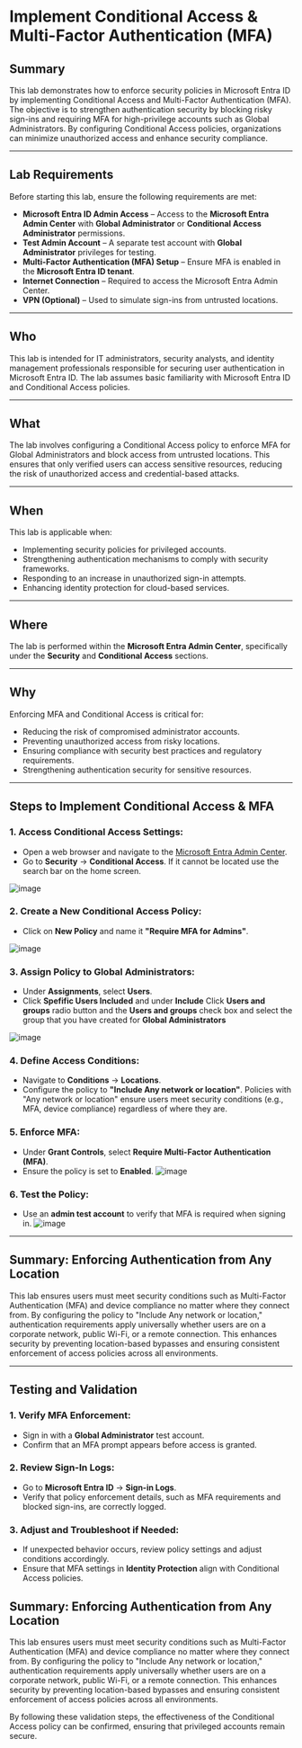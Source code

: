 # Implement Conditional Access & Multi-Factor Authentication (MFA)

## Summary
This lab demonstrates how to enforce security policies in Microsoft Entra ID by implementing Conditional Access and Multi-Factor Authentication (MFA). The objective is to strengthen authentication security by blocking risky sign-ins and requiring MFA for high-privilege accounts such as Global Administrators. By configuring Conditional Access policies, organizations can minimize unauthorized access and enhance security compliance.

---

## Lab Requirements
Before starting this lab, ensure the following requirements are met:

- **Microsoft Entra ID Admin Access** – Access to the **Microsoft Entra Admin Center** with **Global Administrator** or **Conditional Access Administrator** permissions.
- **Test Admin Account** – A separate test account with **Global Administrator** privileges for testing.
- **Multi-Factor Authentication (MFA) Setup** – Ensure MFA is enabled in the **Microsoft Entra ID tenant**.
- **Internet Connection** – Required to access the Microsoft Entra Admin Center.
- **VPN (Optional)** – Used to simulate sign-ins from untrusted locations.

---

## Who
This lab is intended for IT administrators, security analysts, and identity management professionals responsible for securing user authentication in Microsoft Entra ID. The lab assumes basic familiarity with Microsoft Entra ID and Conditional Access policies.

---

## What
The lab involves configuring a Conditional Access policy to enforce MFA for Global Administrators and block access from untrusted locations. This ensures that only verified users can access sensitive resources, reducing the risk of unauthorized access and credential-based attacks.

---

## When
This lab is applicable when:
- Implementing security policies for privileged accounts.
- Strengthening authentication mechanisms to comply with security frameworks.
- Responding to an increase in unauthorized sign-in attempts.
- Enhancing identity protection for cloud-based services.

---

## Where
The lab is performed within the **Microsoft Entra Admin Center**, specifically under the **Security** and **Conditional Access** sections.

---

## Why
Enforcing MFA and Conditional Access is critical for:
- Reducing the risk of compromised administrator accounts.
- Preventing unauthorized access from risky locations.
- Ensuring compliance with security best practices and regulatory requirements.
- Strengthening authentication security for sensitive resources.

---

## Steps to Implement Conditional Access & MFA

### 1. Access Conditional Access Settings:
- Open a web browser and navigate to the [Microsoft Entra Admin Center](https://entra.microsoft.com).
- Go to **Security** → **Conditional Access**. If it cannot be located use the search bar on the home screen.</b>

![image](https://github.com/user-attachments/assets/e405207f-4a7c-479c-ad9f-7ff0115a40ec)


### 2. Create a New Conditional Access Policy:
- Click on **New Policy** and name it **"Require MFA for Admins"**.
  
![image](https://github.com/user-attachments/assets/6cfeba20-a09f-4063-bbc2-997d9c8efbfa)


### 3. Assign Policy to Global Administrators:
- Under **Assignments**, select **Users**.
- Click **Spefific Users Included** and under **Include** Click **Users and groups** radio button and the **Users and groups** check box and select the group that you have created for **Global Administrators**

![image](https://github.com/user-attachments/assets/ce42a783-8406-4010-9d34-7fe37562c00b)


### 4. Define Access Conditions:
- Navigate to **Conditions** → **Locations**.
- Configure the policy to **"Include Any network or location"**. Policies with "Any network or location" ensure users meet security conditions (e.g., MFA, device compliance) regardless of where they are.

### 5. Enforce MFA:
- Under **Grant Controls**, select **Require Multi-Factor Authentication (MFA)**.
- Ensure the policy is set to **Enabled**.
![image](https://github.com/user-attachments/assets/6d675218-34b7-4c6e-baaa-eec9c78d6a8d)


### 6. Test the Policy:
- Use an **admin test account** to verify that MFA is required when signing in.
  ![image](https://github.com/user-attachments/assets/f81e662d-d9c8-4ce8-89f9-83146f9b5696)
---

## Summary: Enforcing Authentication from Any Location ##
This lab ensures users must meet security conditions such as Multi-Factor Authentication (MFA) and device compliance no matter where they connect from. By configuring the policy to "Include Any network or location," authentication requirements apply universally whether users are on a corporate network, public Wi-Fi, or a remote connection. This enhances security by preventing location-based bypasses and ensuring consistent enforcement of access policies across all environments.

---

## Testing and Validation

### 1. Verify MFA Enforcement:
- Sign in with a **Global Administrator** test account.
- Confirm that an MFA prompt appears before access is granted.

### 2. Review Sign-In Logs:
- Go to **Microsoft Entra ID** → **Sign-in Logs**.
- Verify that policy enforcement details, such as MFA requirements and blocked sign-ins, are correctly logged.

### 3. Adjust and Troubleshoot if Needed:
- If unexpected behavior occurs, review policy settings and adjust conditions accordingly.
- Ensure that MFA settings in **Identity Protection** align with Conditional Access policies.

## Summary: Enforcing Authentication from Any Location

This lab ensures users must meet security conditions such as Multi-Factor Authentication (MFA) and device compliance no matter where they connect from. By configuring the policy to "Include Any network or location," authentication requirements apply universally whether users are on a corporate network, public Wi-Fi, or a remote connection. This enhances security by preventing location-based bypasses and ensuring consistent enforcement of access policies across all environments.

By following these validation steps, the effectiveness of the Conditional Access policy can be confirmed, ensuring that privileged accounts remain secure.
